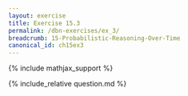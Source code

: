 ```yaml
---
layout: exercise
title: Exercise 15.3
permalink: /dbn-exercises/ex_3/
breadcrumb: 15-Probabilistic-Reasoning-Over-Time
canonical_id: ch15ex3
---
```


{% include mathjax_support %}
<div id="hiddden">{% include_relative question.md %}</div>